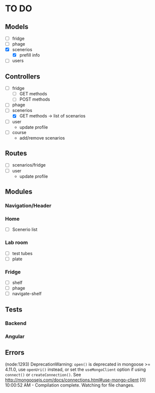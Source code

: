# TO DO

## Models
- [ ] fridge
- [ ] phage
- [X] scenerios
  - [X] prefill info
- [ ] users

## Controllers
- [ ] fridge
  - [ ] GET methods
  - [ ] POST methods
- [ ] phage
- [ ] scenerios
  - [X] GET methods -> list of scenarios
- [ ] user
  - update profile
- [ ] course
  - add/remove scenarios

## Routes
- [ ] scenarios/fridge
- [ ] user
  - update profile
  
## Modules
### Navigation/Header
### Home
  - [ ] Scenerio list
### Lab room
  - [ ] test tubes
  - [ ] plate
### Fridge
  - [ ] shelf
  - [ ] phage
  - [ ] navigate-shelf
    
## Tests
### Backend

### Angular

## Errors
(node:1293) DeprecationWarning: `open()` is deprecated in mongoose >= 4.11.0, use `openUri()` instead, or set the `useMongoClient` option if using `connect()` or `createConnection()`. See http://mongoosejs.com/docs/connections.html#use-mongo-client
[0] 10:00:52 AM - Compilation complete. Watching for file changes.

    